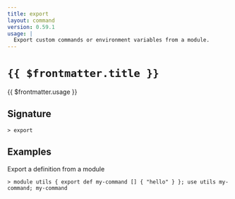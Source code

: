 ```yaml
---
title: export
layout: command
version: 0.59.1
usage: |
  Export custom commands or environment variables from a module.
---
```


# `{{ $frontmatter.title }}`

<div style='white-space: pre-wrap;'>{{ $frontmatter.usage }}</div>

## Signature

```> export ```

## Examples

Export a definition from a module
```shell
> module utils { export def my-command [] { "hello" } }; use utils my-command; my-command
```
